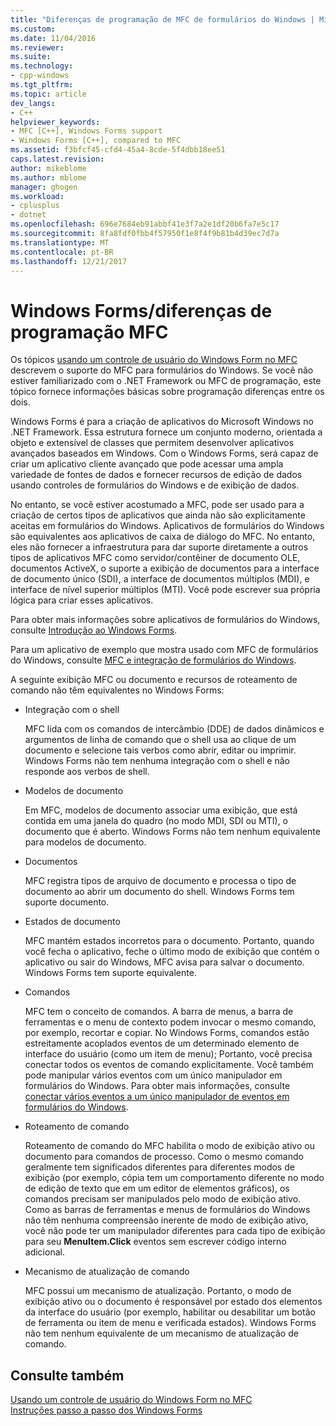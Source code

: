 ```yaml
---
title: "Diferenças de programação de MFC de formulários do Windows | Microsoft Docs"
ms.custom: 
ms.date: 11/04/2016
ms.reviewer: 
ms.suite: 
ms.technology:
- cpp-windows
ms.tgt_pltfrm: 
ms.topic: article
dev_langs:
- C++
helpviewer_keywords:
- MFC [C++], Windows Forms support
- Windows Forms [C++], compared to MFC
ms.assetid: f3bfcf45-cfd4-45a4-8cde-5f4dbb18ee51
caps.latest.revision: 
author: mikeblome
ms.author: mblome
manager: ghogen
ms.workload:
- cplusplus
- dotnet
ms.openlocfilehash: 696e7684eb91abbf41e3f7a2e1df20b6fa7e5c17
ms.sourcegitcommit: 8fa8fdf0fbb4f57950f1e8f4f9b81b4d39ec7d7a
ms.translationtype: MT
ms.contentlocale: pt-BR
ms.lasthandoff: 12/21/2017
---
```

# <a name="windows-formsmfc-programming-differences"></a>Windows Forms/diferenças de programação MFC
Os tópicos [usando um controle de usuário do Windows Form no MFC](../dotnet/using-a-windows-form-user-control-in-mfc.md) descrevem o suporte do MFC para formulários do Windows. Se você não estiver familiarizado com o .NET Framework ou MFC de programação, este tópico fornece informações básicas sobre programação diferenças entre os dois.  
  
 Windows Forms é para a criação de aplicativos do Microsoft Windows no .NET Framework. Essa estrutura fornece um conjunto moderno, orientada a objeto e extensível de classes que permitem desenvolver aplicativos avançados baseados em Windows. Com o Windows Forms, será capaz de criar um aplicativo cliente avançado que pode acessar uma ampla variedade de fontes de dados e fornecer recursos de edição de dados usando controles de formulários do Windows e de exibição de dados.  
  
 No entanto, se você estiver acostumado a MFC, pode ser usado para a criação de certos tipos de aplicativos que ainda não são explicitamente aceitas em formulários do Windows. Aplicativos de formulários do Windows são equivalentes aos aplicativos de caixa de diálogo do MFC. No entanto, eles não fornecer a infraestrutura para dar suporte diretamente a outros tipos de aplicativos MFC como servidor/contêiner de documento OLE, documentos ActiveX, o suporte a exibição de documentos para a interface de documento único (SDI), a interface de documentos múltiplos (MDI), e interface de nível superior múltiplos (MTI). Você pode escrever sua própria lógica para criar esses aplicativos.  
  
 Para obter mais informações sobre aplicativos de formulários do Windows, consulte [Introdução ao Windows Forms](/dotnet/framework/winforms/windows-forms-overview).  
  
 Para um aplicativo de exemplo que mostra usado com MFC de formulários do Windows, consulte [MFC e integração de formulários do Windows](http://www.microsoft.com/downloads/details.aspx?FamilyID=987021bc-e575-4fe3-baa9-15aa50b0f599&displaylang=en).  
  
 A seguinte exibição MFC ou documento e recursos de roteamento de comando não têm equivalentes no Windows Forms:  
  
-   Integração com o shell  
  
     MFC lida com os comandos de intercâmbio (DDE) de dados dinâmicos e argumentos de linha de comando que o shell usa ao clique de um documento e selecione tais verbos como abrir, editar ou imprimir. Windows Forms não tem nenhuma integração com o shell e não responde aos verbos de shell.  
  
-   Modelos de documento  
  
     Em MFC, modelos de documento associar uma exibição, que está contida em uma janela do quadro (no modo MDI, SDI ou MTI), o documento que é aberto. Windows Forms não tem nenhum equivalente para modelos de documento.  
  
-   Documentos  
  
     MFC registra tipos de arquivo de documento e processa o tipo de documento ao abrir um documento do shell. Windows Forms tem suporte documento.  
  
-   Estados de documento  
  
     MFC mantém estados incorretos para o documento. Portanto, quando você fecha o aplicativo, feche o último modo de exibição que contém o aplicativo ou sair do Windows, MFC avisa para salvar o documento. Windows Forms tem suporte equivalente.  
  
-   Comandos  
  
     MFC tem o conceito de comandos. A barra de menus, a barra de ferramentas e o menu de contexto podem invocar o mesmo comando, por exemplo, recortar e copiar. No Windows Forms, comandos estão estreitamente acoplados eventos de um determinado elemento de interface do usuário (como um item de menu); Portanto, você precisa conectar todos os eventos de comando explicitamente. Você também pode manipular vários eventos com um único manipulador em formulários do Windows. Para obter mais informações, consulte [conectar vários eventos a um único manipulador de eventos em formulários do Windows](/dotnet/framework/winforms/how-to-connect-multiple-events-to-a-single-event-handler-in-windows-forms).  
  
-   Roteamento de comando  
  
     Roteamento de comando do MFC habilita o modo de exibição ativo ou documento para comandos de processo. Como o mesmo comando geralmente tem significados diferentes para diferentes modos de exibição (por exemplo, cópia tem um comportamento diferente no modo de edição de texto que em um editor de elementos gráficos), os comandos precisam ser manipulados pelo modo de exibição ativo. Como as barras de ferramentas e menus de formulários do Windows não têm nenhuma compreensão inerente de modo de exibição ativo, você não pode ter um manipulador diferentes para cada tipo de exibição para seu **MenuItem.Click** eventos sem escrever código interno adicional.  
  
-   Mecanismo de atualização de comando  
  
     MFC possui um mecanismo de atualização. Portanto, o modo de exibição ativo ou o documento é responsável por estado dos elementos da interface do usuário (por exemplo, habilitar ou desabilitar um botão de ferramenta ou item de menu e verificada estados). Windows Forms não tem nenhum equivalente de um mecanismo de atualização de comando.  
  
## <a name="see-also"></a>Consulte também  
 [Usando um controle de usuário do Windows Form no MFC](../dotnet/using-a-windows-form-user-control-in-mfc.md)   
 [Instruções passo a passo dos Windows Forms](http://msdn.microsoft.com/en-us/fd44d13d-4733-416f-aefc-32592e59e5d9)
